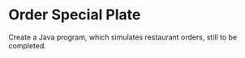 # Order Special Plate

Create a Java program, which simulates restaurant orders, still to be completed.
